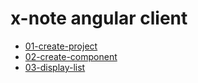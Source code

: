 # x-note angular client

- [01-create-project](./doc/01-create-project.md)
- [02-create-component](./doc/02-create-component.md)
- [03-display-list](./doc/03-display-list.md.md)
